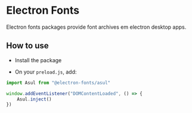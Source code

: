 # Electron Fonts

Electron fonts packages provide font archives em electron desktop apps.

## How to use

* Install the package

* On your `preload.js`, add:

```ts
import Asul from "@electron-fonts/asul"

window.addEventListener("DOMContentLoaded", () => {
    Asul.inject()
})
```